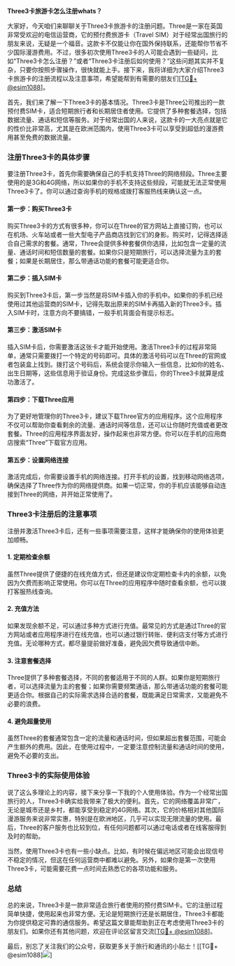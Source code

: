 **Three3卡旅游卡怎么注册whats？**

大家好，今天咱们来聊聊关于Three3卡旅游卡的注册问题。Three是一家在英国非常受欢迎的电信运营商，它的预付费旅游卡（Travel SIM）对于经常出国旅行的朋友来说，无疑是一个福音。这款卡不仅能让你在国外保持联系，还能帮你节省不少国际漫游费用。不过，很多初次使用Three3卡的人可能会遇到一些疑问，比如“Three3卡怎么注册？”或者“Three3卡注册后如何使用？”这些问题其实并不复杂，只要你按照步骤操作，很快就能上手。接下来，我将详细为大家介绍Three3卡旅游卡的注册流程以及注意事项，希望能帮到有需要的朋友们[[TG💪+ @esim1088](https://t.me/s/esim1088)]。

首先，我们来了解一下Three3卡的基本情况。Three3卡是Three公司推出的一款预付费SIM卡，适合短期旅行者和长期居住者使用。它提供了多种套餐选择，包括数据流量、通话和短信等服务。对于经常出国的人来说，这款卡的一大亮点就是它的性价比非常高，尤其是在欧洲范围内，使用Three3卡可以享受到超低的漫游费用甚至免费的数据流量。

### 注册Three3卡的具体步骤

要注册Three3卡，首先你需要确保自己的手机支持Three的网络频段。Three主要使用的是3G和4G网络，所以如果你的手机不支持这些频段，可能就无法正常使用Three3卡了。你可以通过查询手机的规格或拨打客服热线来确认这一点。

#### 第一步：购买Three3卡

购买Three3卡的方式有很多种，你可以在Three的官方网站上直接订购，也可以在机场、火车站或者一些大型电子产品商店找到它们的身影。购买时，记得选择适合自己需求的套餐。通常，Three会提供多种套餐供你选择，比如包含一定量的流量、通话时间和短信数量的套餐。如果你只是短期旅行，可以选择流量为主的套餐；如果是长期居住，那么带通话功能的套餐可能更适合你。

#### 第二步：插入SIM卡

购买到Three3卡后，第一步当然是将SIM卡插入你的手机中。如果你的手机已经使用过其他运营商的SIM卡，记得先取出原来的SIM卡再插入新的Three3卡。插入SIM卡时，注意方向不要搞错，一般手机背面会有提示标志。

#### 第三步：激活SIM卡

插入SIM卡后，你需要激活这张卡才能开始使用。激活Three3卡的过程非常简单，通常只需要拨打一个特定的号码即可。具体的激活号码可以在Three的官网或者包装盒上找到。拨打这个号码后，系统会提示你输入一些信息，比如你的姓名、出生日期等，这些信息用于验证身份。完成这些步骤后，你的Three3卡就算是成功激活了。

#### 第四步：下载Three应用

为了更好地管理你的Three3卡，建议下载Three官方的应用程序。这个应用程序不仅可以帮助你查看剩余的流量、通话时间等信息，还可以让你随时充值或者更改套餐。Three的应用程序界面友好，操作起来也非常方便。你可以在手机的应用商店搜索“Three”下载官方应用。

#### 第五步：设置网络连接

激活完成后，你需要设置手机的网络连接。打开手机的设置，找到移动网络选项，确保选择了Three作为你的网络提供商。如果一切正常，你的手机应该能够自动连接到Three的网络，并开始正常使用了。

### Three3卡注册后的注意事项

注册并激活Three3卡后，还有一些事项需要注意，这样才能确保你的使用体验更加顺畅。

#### 1. 定期检查余额

虽然Three提供了便捷的在线充值方式，但还是建议你定期检查卡内的余额，以免因为欠费而影响正常使用。你可以在Three的应用程序中随时查看余额，也可以拨打客服热线查询。

#### 2. 充值方法

如果发现余额不足，可以通过多种方式进行充值。最常见的方式是通过Three的官方网站或者应用程序进行在线充值，也可以通过银行转账、便利店支付等方式进行充值。无论哪种方式，都尽量提前做好准备，避免因欠费导致通信中断。

#### 3. 注意套餐选择

Three提供了多种套餐选择，不同的套餐适用于不同的人群。如果你是短期旅行者，可以选择流量为主的套餐；如果你需要频繁通话，那么带通话功能的套餐可能更适合你。根据自己的实际需求选择合适的套餐，既能满足日常需求，又能避免不必要的浪费。

#### 4. 避免超量使用

虽然Three的套餐通常包含一定的流量和通话时间，但如果超出套餐范围，可能会产生额外的费用。因此，在使用过程中，一定要注意控制流量和通话时间的使用，避免不必要的支出。

### Three3卡的实际使用体验

说了这么多理论上的内容，接下来分享一下我的个人使用体验。作为一个经常出国旅行的人，Three3卡确实给我带来了极大的便利。首先，它的网络覆盖非常广，无论是城市还是乡村，都能享受到稳定的4G网络。其次，它的价格相对其他国际漫游服务来说非常实惠，特别是在欧洲地区，几乎可以实现无限流量的使用。最后，Three的客户服务也比较到位，有任何问题都可以通过电话或者在线客服得到及时的帮助。

当然，使用Three3卡也有一些小缺点。比如，有时候在偏远地区可能会出现信号不稳定的情况，但这在任何运营商中都难以避免。另外，如果你是第一次使用Three3卡，可能需要花费一点时间去熟悉它的各项功能和服务。

### 总结

总的来说，Three3卡是一款非常适合旅行者使用的预付费SIM卡。它的注册过程简单快捷，使用起来也非常方便。无论是短期旅行还是长期居住，Three3卡都能为你提供稳定可靠的通信服务。希望这篇文章能帮助到正在考虑使用Three3卡的朋友们。如果你还有其他问题，欢迎在评论区留言交流[[TG💪+ @esim1088](https://t.me/s/esim1088)]。

最后，别忘了关注我们的公众号，获取更多关于旅行和通讯的小贴士！[[TG💪+ @esim1088]![](https://i.postimg.cc/4NQfJmqS/Snipaste-2025-05-13-00-14-12.png)]